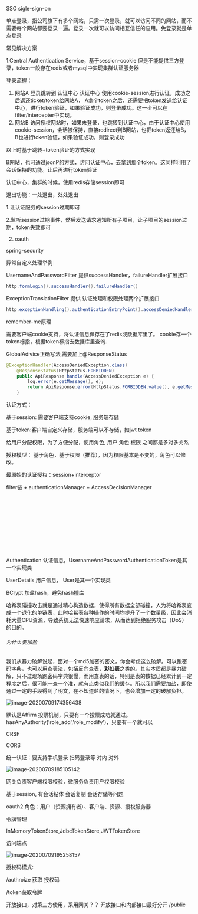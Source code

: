 SSO  sigle-sign-on

单点登录，指公司旗下有多个网站，只需一次登录，就可以访问不同的网站，而不需要每个网站都要登录一遍。登录一次就可以访问相互信任的应用。免登录就是单点登录

常见解决方案

1.Central Authentication Service，基于session-cookie 但是不能提供三方登录，token一般存在redis或者mysql中实现集群认证服务器

登录流程：

1. 网站A  登录跳转到 认证中心 认证中心 使用cookie-session进行认证，成功之后返还ticket/token给网站A， A拿个token之后，还需要把token发送给认证中心，进行token验证，如果验证成功，则登录成功。这一步可以在filter/intercepter中实现。
2. 网站B  访问授权网站时，如果未登录，也跳转到认证中心，由于认证中心使用cookie-session，会话被保持，直接redirect到B网站，也把token返还给B，B也进行token验证，如果验证成功，则登录成功

以上时基于跳转+token验证的方式实现

B网站，也可通过jsonP的方式，访问认证中心，去拿到那个token。这同样利用了会话保持的功能。让后再进行token验证

认证中心，集群的时候，使用redis存储session即可

退出功能：一处退出，处处退出

1.让认证服务的session过期即可

2.监听session过期事件，然后发送请求通知所有子项目，让子项目的session过期，token失效即可

2. oauth



spring-security

异常自定义处理举例

UsernameAndPasswordFilter 提供successHandler，failureHandler扩展接口

```java
http.formLogin().successHandler().failureHandler()
```

ExceptionTranslationFilter 提供 认证处理和权限处理两个扩展接口

```java
http.exceptionHandling().authenticationEntryPoint().accessDeniedHandler()
```



remember-me原理

需要客户端cookie支持，将认证信息保存在了redis或数据库里了。 cookie存一个token标指，根据token标指去数据库里查询.



GlobalAdivice正确写法,需要加上@ResponseStatus

```java
@ExceptionHandler(AccessDeniedException.class)
    @ResponseStatus(HttpStatus.FORBIDDEN)
    public ApiResponse handle(AccessDeniedException e) {
        log.error(e.getMessage(), e);
        return ApiResponse.error(HttpStatus.FORBIDDEN.value(), e.getMessage());
    }
```



认证方式：

基于session: 需要客户端支持cookie, 服务端存储

基于token:客户端自定义存储，服务端可以不存储，如jwt token



给用户分配权限，为了方便分配，使用角色,  用户 角色 权限 之间都是多对多关系

授权模型： 基于角色，基于权限（推荐），因为权限基本是不变的，角色可以修改。

最原始的认证授权：session+interceptor



filter链 + authenticationManager + AccessDecisionManager



![image-20200709172243666](D:\learn\learn-mybatis\img\mybatis.md)



Authentication 认证信息，UsernameAndPasswordAuthenticationToken是其一个实现类

UserDetails 用户信息， User是其一个实现类

BCrypt 加盐hash，避免hash撞库

哈希表碰撞攻击就是通过精心构造数据，使得所有数据全部碰撞，人为将哈希表变成一个退化的单链表，此时哈希表各种操作的时间均提升了一个数量级，因此会消耗大量CPU资源，导致系统无法快速响应请求，从而达到拒绝服务攻击（DoS）的目的。



###### 为什么要加盐

我们从暴力破解说起，面对一个md5加密的密文，你会考虑这么破解。可以跑密码字典，也可以用查表法，包括反向查表，**彩虹表**之类的。其实本质都是暴力破解，只不过现场跑密码字典很慢，而用查表的话，特别是表的数据已经累计到一定程度之后，很可能一查一个准，就有点类似我们的缓存。所以我们需要加盐，即使通过一定的手段得到了明文，在不知道盐的情况下，也会增加一定的破解负担。



![image-20200709174356438](D:\learn\learn-mybatis\img\image-20200709174356438.png)

默认是Affirm 投票机制，只要有一个投票成功就通过。hasAnyAuthority('role_add','role_modify')，只要有一个就可以

CRSF

CORS

统一认证：要支持手机登录 扫码登录等 对内 对外

![image-20200709185105142](D:\learn\learn-mybatis\img\image-20200709185105142.png)

网关负责客户端权限校验，微服务负责用户权限校验

基于session, 有会话粘体 会话复制 会话存储等问题

oauth2 角色：用户（资源拥有者）、客户端、资源、授权服务器





令牌管理

InMemoryTokenStore,JdbcTokenStore,JWTTokenStore

访问端点

![image-20200709195258157](D:\learn\learn-mybatis\img\image-20200709195258157.png)



授权码模式:

/authroize 获取 授权码

/token获取令牌



开放接口，对第三方使用，采用网关？？ 开放接口和内部接口最好分开  /public
